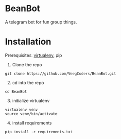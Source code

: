 BeanBot
=======

A telegram bot for fun group things. 

# Installation

Prerequisites: [virtualenv](https://virtualenv.pypa.io/en/stable/installation/), pip

1. Clone the repo
```
git clone https://github.com/VeegCoders/BeanBot.git
```
2. cd into the repo
```
cd BeanBot
```
3. initialize virtualenv
```
virtualenv venv
source venv/bin/activate
```
4. install requirements
```
pip install -r requirements.txt
